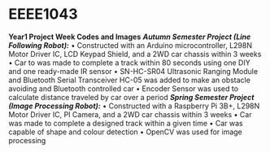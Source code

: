 # EEEE1043
**Year1 Project Week Codes and Images**
***Autumn Semester Project (Line Following Robot):***
• Constructed with an Arduino microcontroller, L298N Motor Driver IC, LCD Keypad Shield, and a 2WD car chassis within 3 weeks
• Car to was made to complete a track within 80 seconds using one DIY and one ready-made IR sensor
• SN-HC-SR04 Ultrasonic Ranging Module and Bluetooth Serial Transceiver HC-05 was added to make an obstacle avoiding and Bluetooth controlled car
• Encoder Sensor was used to calculate distance traveled by car over a period
***Spring Semester Project (Image Processing Robot):***
• Constructed with a Raspberry Pi 3B+, L298N Motor Driver IC, PI Camera, and a 2WD car chassis within 3 weeks
• Car was made to complete a designed track within a given time
• Car was capable of shape and colour detection
• OpenCV was used for image processing
